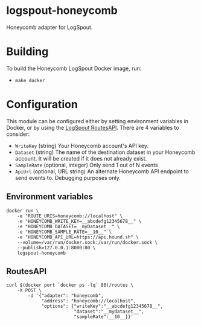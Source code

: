 # logspout-honeycomb
Honeycomb adapter for LogSpout.

# Building

To build the Honeycomb LogSpout Docker image, run:
* `make docker`

# Configuration

This module can be configured either by setting environment variables in
Docker, or by using the [LogSpout RoutesAPI](https://github.com/gliderlabs/logspout/tree/master/routesapi). There are 4 variables to consider:

* `WriteKey` (string) Your Honeycomb account's API key.
* `Dataset` (string) The name of the destination dataset in your Honeycomb account. It will be created if it does not already exist.
* `SampleRate` (optional, integer) Only send 1 out of N events
* `ApiUrl` (optional, URL string) An alternate Honeycomb API endpoint to send events to. Debugging purposes only.

## Environment variables

    docker run \
        -e "ROUTE_URIS=honeycomb://localhost" \
        -e "HONEYCOMB_WRITE_KEY=__abcdefg12345678__" \
        -e "HONEYCOMB_DATASET=__myDataset__" \
        -e "HONEYCOMB_SAMPLE_RATE=__10__" \
        -e "HONEYCOMB_API_URL=https://api.hound.sh" \
        --volume=/var/run/docker.sock:/var/run/docker.sock \
        --publish=127.0.0.1:8000:80 \
        logspout-honeycomb

## RoutesAPI

    curl $(docker port `docker ps -lq` 80)/routes \
        -X POST \
            -d '{"adapter": "honeycomb",
                 "address": "honeycomb://localhost",
                 "options": {"writeKey":"__abcdefg12345678__",
                             "dataset":"__mydataset__",
                             "sampleRate":__10__}}'
